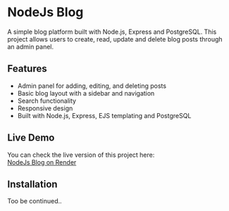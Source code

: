 # NodeJs Blog

A simple blog platform built with Node.js, Express and PostgreSQL. This project allows users to create, read, update and delete blog posts through an admin panel.

## Features

- Admin panel for adding, editing, and deleting posts
- Basic blog layout with a sidebar and navigation
- Search functionality
- Responsive design
- Built with Node.js, Express, EJS templating and PostgreSQL

## Live Demo

You can check the live version of this project here:  
[NodeJs Blog on Render](https://nodejs-blog-l7en.onrender.com/)

## Installation

Too be continued..
